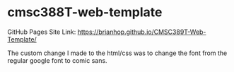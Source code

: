 # cmsc388T-web-template

GitHub Pages Site Link: https://brianhop.github.io/CMSC389T-Web-Template/

The custom change I made to the html/css was to change the font from the regular google font to comic sans.
